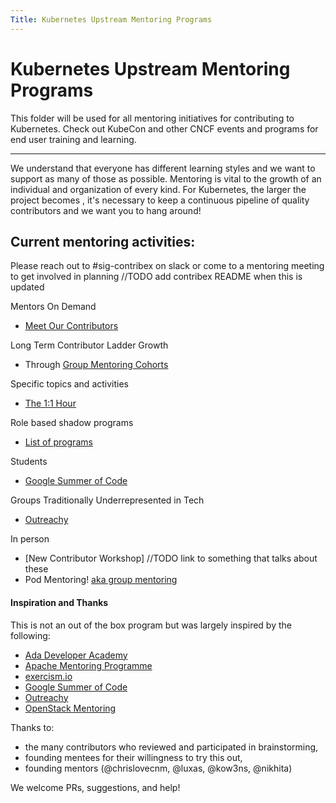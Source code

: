 ```yaml
---
Title: Kubernetes Upstream Mentoring Programs
---
```


# Kubernetes Upstream Mentoring Programs

This folder will be used for all mentoring initiatives for contributing to
Kubernetes. Check out KubeCon and other CNCF events and programs for end user
training and learning.

---

We understand that everyone has different learning styles and we want to support
 as many of those as possible. Mentoring is vital to the growth of an individual
  and organization of every kind. For Kubernetes, the larger the project becomes
  , it's necessary to keep a continuous pipeline of quality contributors and we want you to hang around!  

## Current mentoring activities:
Please reach out to #sig-contribex on slack or come to a mentoring meeting to get involved in planning //TODO add contribex README when this is updated

Mentors On Demand  
* [Meet Our Contributors](/mentoring/meet-our-contributors.md)

Long Term Contributor Ladder Growth  
* Through [Group Mentoring Cohorts](/mentoring/programs/group-mentoring.md)

Specific topics and activities  
* [The 1:1 Hour](/mentoring/programs/the1-on-1hour.md)

Role based shadow programs    
* [List of programs](/mentoring/programs/shadow-roles.md)

Students
* [Google Summer of Code](/mentoring/programs/google-summer-of-code.md)

Groups Traditionally Underrepresented in Tech
* [Outreachy](/mentoring/programs/outreachy.md)

In person
* [New Contributor Workshop] //TODO link to something that talks about these
* Pod Mentoring! [aka group mentoring](/mentoring/programs/mentoring-events)

#### Inspiration and Thanks
This is not an out of the box program but was largely inspired by the following:  
* [Ada Developer Academy](https://adadevelopersacademy.org/)  
* [Apache Mentoring Programme](https://community.apache.org/mentoringprogramme.html)
* [exercism.io](https://github.com/OperationCode/exercism-io-mentoring)
* [Google Summer of Code](https://developers.google.com/open-source/gsoc/)  
* [Outreachy](https://www.outreachy.org/)
* [OpenStack Mentoring](https://wiki.openstack.org/wiki/Mentoring)

Thanks to:  
* the many contributors who reviewed and participated in brainstorming,  
* founding mentees for their willingness to try this out,  
* founding mentors (@chrislovecnm, @luxas, @kow3ns, @nikhita)

We welcome PRs, suggestions, and help!
